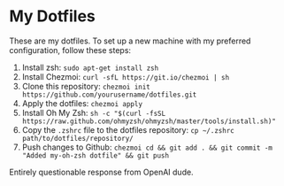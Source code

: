# My Dotfiles

These are my dotfiles. To set up a new machine with my preferred configuration, follow these steps:

1. Install zsh: `sudo apt-get install zsh`
2. Install Chezmoi: `curl -sfL https://git.io/chezmoi | sh`
3. Clone this repository: `chezmoi init https://github.com/yourusername/dotfiles.git`
4. Apply the dotfiles: `chezmoi apply`
5. Install Oh My Zsh: `sh -c "$(curl -fsSL https://raw.github.com/ohmyzsh/ohmyzsh/master/tools/install.sh)"`
6. Copy the `.zshrc` file to the dotfiles repository: `cp ~/.zshrc path/to/dotfiles/repository/`
7. Push changes to Github: `chezmoi cd && git add . && git commit -m "Added my-oh-zsh dotfile" && git push`

Entirely questionable response from OpenAI dude.

